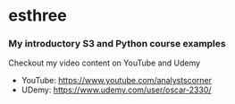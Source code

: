 # esthree

### My introductory S3 and Python course examples

Checkout my video content on YouTube and Udemy
* YouTube: https://www.youtube.com/analystscorner
* UDemy: https://www.udemy.com/user/oscar-2330/